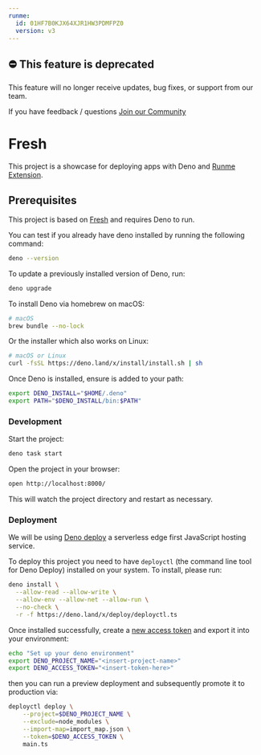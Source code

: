 ```yaml
---
runme:
  id: 01HF7B0KJX64XJR1HW3PDMFPZ0
  version: v3
---
```


## ⛔️  This feature is deprecated

This feature will no longer receive updates, bug fixes, or support from our team.

If you have feedback / questions [Join our Community](https://runme.dev/community)

# Fresh

This project is a showcase for deploying apps with Deno and [Runme Extension](https://marketplace.visualstudio.com/items?itemName=stateful.runme).

## Prerequisites

This project is based on [Fresh](https://fresh.deno.dev/) and requires Deno to
run.

You can test if you already have deno installed by running the following command:

```sh {"closeTerminalOnSuccess":"false","id":"01HF7B0KJX64XJR1HW31ZWFYMK","interactive":"false"}
deno --version
```

To update a previously installed version of Deno, run:

```sh {"id":"01HF7B0KJX64XJR1HW323R0KBD"}
deno upgrade
```

To install Deno via homebrew on macOS:

```sh {"id":"01HF7B0KJX64XJR1HW3516T0RA"}
# macOS
brew bundle --no-lock
```

Or the installer which also works on Linux:

```sh {"id":"01HF7B0KJX64XJR1HW38G7MJXA"}
# macOS or Linux
curl -fsSL https://deno.land/x/install/install.sh | sh
```

Once Deno is installed, ensure is added to your path:

```sh {"id":"01HF7B0KJX64XJR1HW3AM7VV7D"}
export DENO_INSTALL="$HOME/.deno"
export PATH="$DENO_INSTALL/bin:$PATH"
```

### Development

Start the project:

```sh {"background":"true","id":"01HF7B0KJX64XJR1HW3BYK8SZE"}
deno task start
```

Open the project in your browser:

```sh {"id":"01HF7B0KJX64XJR1HW3F9FC7H0","interactive":"false"}
open http://localhost:8000/
```

This will watch the project directory and restart as necessary.

### Deployment

We will be using [Deno deploy](https://deno.com/deploy) a serverless edge first JavaScript hosting service.

To deploy this project you need to have `deployctl` (the command line tool for Deno Deploy) installed on your system. To
install, please run:

```sh {"closeTerminalOnSuccess":"false","id":"01HF7B0KJX64XJR1HW3HHTQDS9","interactive":"false"}
deno install \
  --allow-read --allow-write \
  --allow-env --allow-net --allow-run \
  --no-check \
  -r -f https://deno.land/x/deploy/deployctl.ts
```

Once installed successfully, create a
[new access token](https://dash.deno.com/account#access-tokens) and export it
into your environment:

```sh {"id":"01HF7B0KJX64XJR1HW3KQ95EFN"}
echo "Set up your deno environment"
export DENO_PROJECT_NAME="<insert-project-name>"
export DENO_ACCESS_TOKEN="<insert-token-here>"
```

then you can run a preview deployment and subsequently promote it to production via:

```sh {"background":"true","id":"01HF7B0KJX64XJR1HW3MG37X12"}
deployctl deploy \
    --project=$DENO_PROJECT_NAME \
    --exclude=node_modules \
    --import-map=import_map.json \
    --token=$DENO_ACCESS_TOKEN \
    main.ts
```
